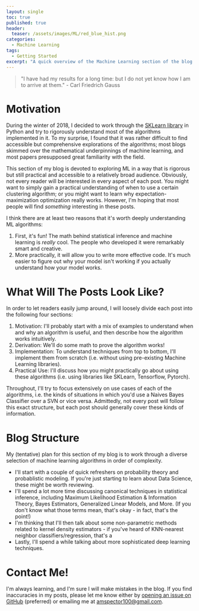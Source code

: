 ```yaml
---
layout: single
toc: true
published: true
header:
  teaser: /assets/images/ML/red_blue_hist.png
categories: 
  - Machine Learning
tags:
  - Getting Started
excerpt: "A quick overview of the Machine Learning section of the blog."
---
```


> "I have had my results for a long time: but I do not yet know how I am to
arrive at them."  - Carl Friedrich Gauss

# Motivation

During the winter of 2018, I decided to work through the [SKLearn
library](http://scikit-learn.org/) in Python and try to rigorously understand
most of the algorithms implemented in it. To my surprise, I found that it was
rather difficult to find accessible but comprehensive explorations of the
algorithms; most blogs skimmed over the mathematical underpinnings of machine
learning, and most papers presupposed great familiarity with the field.

This section of my blog is devoted to exploring ML in a way
that is rigorous but still practical and accessible to a relatively broad
audience. Obviously, not every reader will be interested in every aspect of each
post. You might want to simply gain a practical understanding of when to use a
certain clustering algorithm; or you might want to learn why expectation-
maximization optimization really works. However, I'm hoping that most people
will find *something* interesting in these posts.

I think there are at least two reasons that it's worth deeply understanding ML
algorithms:

1. First, it's fun! The math behind statistical inference and machine learning
is *really* cool. The people who developed it were remarkably smart and
creative.
2. More practically, it will allow you to write more effective code. It's much
easier to figure out why your model isn't working if you actually understand how
your model works.

# What Will The Posts Look Like?

 In order to let readers easily jump around, I will loosely divide each post
into the following four sections:

1. Motivation: I'll probably start with a mix of examples to understand when and
why an algorithm is useful, and then describe how the algorithm works
intuitively.
2. Derivation: We'll do some math to prove the algorithm works!
3. Implementation: To understand techniques from top to bottom, I'll implement
them from scratch (i.e. without using pre-existing Machine Learning libraries).
4. Practical Use: I'll discuss how you might practically go about using these
algorithms (i.e. using libraries like SKLearn, Tensorflow, Pytorch).

Throughout, I'll try to focus extensively on use cases of each of the
algorithms, i.e. the kinds of situations in which you'd use a Naives Bayes
Classifier over a SVN or vice versa. Admittedly, not every post will follow this
exact structure, but each post should generally cover these kinds of
information.

# Blog Structure

My (tentative) plan for this section of my blog is to work through a diverse
selection of machine learning algorithms in order of complexity.

- I'll start with a couple of quick refreshers on probability theory and
probablistic modeling. If you're just starting to learn about Data Science,
these might be worth reviewing.
- I'll spend a lot more time discussing canonical techniques in statistical
inference, including Maximum Likelihood Estimation & Information Theory, Bayes
Estimators, Generalized Linear Models, and More. (If you don't know what those
terms mean, that's okay - in fact, that's the point!)
- I'm thinking that I'll then talk about some non-parametric methods related to
kernel density estimators - if you've heard of KNN-nearest neighbor
classifiers/regression, that's a
- Lastly, I'll spend a while talking about more sophisticated deep learning
techniques.


# Contact Me!

I'm always learning, and I'm sure I will make mistakes in the blog. If you find
inaccuracies in my posts, please let me know either by [opening an issue on
GitHub](https://github.com/amspector100/amspector100.github.io) (preferred) or
emailing me at amspector100@gmail.com.
 
